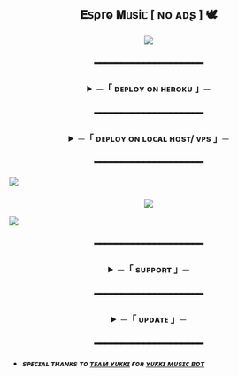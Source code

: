<h2 align="center">
    𝐄𝗌ρ𝗋ⱺ 𝐌ᥙsiᥴ [ ɴᴏ ᴀᴅʂ ] 🕊
</h2>

<p align="center">
  <img src="https://telegra.ph/file/56d1760224589ee370186.jpg">
</p>


<h3 align="center">
━━━━━━━━━━━━━━━━━━━━
</h3>

<h3 align="center">
<details>
<summary><b>─「 ᴅᴇᴩʟᴏʏ ᴏɴ ʜᴇʀᴏᴋᴜ 」─</b></summary>


<p align="center"><a href="https://dashboard.heroku.com/new?template=https://github.com/TeamEspro/EsproMusicBot"> <img src="https://img.shields.io/badge/Deploy%20On%20Heroku-blue?style=for-the-badge&logo=heroku" width="220" height="38.45"/></a></p>

</h3>
<h3 align="center">
━━━━━━━━━━━━━━━━━━━━
</h3>



<h3 align="center">
<details>
<summary><b>─「 ᴅᴇᴩʟᴏʏ ᴏɴ ʟᴏᴄᴀʟ ʜᴏsᴛ/ ᴠᴘs 」─</b></summary>

    
- Get your [Necessary Variables](https://github.com/TeamEspro/EsproMusicBot/blob/master/sample.env)

- Upgrade and Update by :

`sudo apt-get update && sudo apt-get upgrade -y`

- Install Ffmpeg & Python by :

`sudo apt-get install python3-pip ffmpeg -y`

- Install pip by :

`sudo pip3 install -U pip`

- Install Node js by :

`curl -fssL https://deb.nodesource.com/setup_19.x | sudo -E bash - && sudo apt-get install nodejs -y && npm i -g npm`

- Clone the repository by :

`git clone https://github.com/TeamEspro/EsproMusicBot && cd EsproMusicBot`

- Install requirements by :

`pip3 install -U -r requirements.txt`

- Fill your variables in the env by :

`vi sample.env`<br>

Press `I` on the keyboard for editing env<br>

Press `Ctrl+C` when you're done with editing env and `:wq` to save the env<br>

- Rename the env file by :

`mv sample.env .env`

- Install tmux to keep running your bot when you close the terminal by :

`sudo apt install tmux && tmux`

- Finally run the bot by :

`bash start`

- For getting out from tmux session : Press `Ctrl+b` and then `d`<br>


</h3>
<h3 align="center">
━━━━━━━━━━━━━━━━━━━━
</h3>

  <img src="https://user-images.githubusercontent.com/73097560/115834477-dbab4500-a447-11eb-908a-139a6edaec5c.gif">


<h3 align="center">
  <img src="https://readme-typing-svg.herokuapp.com?color=FF0089&width=629&lines=ʏᴏᴜʀ+ᴍᴏꜱᴛ+ᴡᴇʟᴄᴏᴍᴇ"></b>
</h3>


  <img src="https://user-images.githubusercontent.com/73097560/115834477-dbab4500-a447-11eb-908a-139a6edaec5c.gif">
  


<h3 align="center">
━━━━━━━━━━━━━━━━━━━━
</h3>


<h3 align="center">
<details>
<summary><b>─「 sᴜᴩᴩᴏʀᴛ 」─</b></summary>

<p align="center">
<a href="https://telegram.me/EsproSupport"><img src="https://img.shields.io/badge/-Support%20Group-blue.svg?style=for-the-badge&logo=Telegram"></a>
</p>
</h3>

<h3 align="center">
━━━━━━━━━━━━━━━━━━━━
</h3>

<h3 align="center">
<details>
<summary><b>─「 ᴜᴘᴅᴀᴛᴇ 」─</b></summary>


<p align="center">
<a href="https://telegram.me/EsproUpdate"><img src="https://img.shields.io/badge/-Support%20Channel-blue.svg?style=for-the-badge&logo=Telegram"></a>
</p>

</h3>
<h3 align="center">
━━━━━━━━━━━━━━━━━━━━
</h3>

- <b> _sᴩᴇᴄɪᴀʟ ᴛʜᴀɴᴋs ᴛᴏ [ᴛᴇᴀᴍ ʏᴜᴋᴋɪ](https://github.com/TeamYukki) ғᴏʀ [ʏᴜᴋᴋɪ ᴍᴜsɪᴄ ʙᴏᴛ](https://github.com/TeamYukki/YukkiMusicBot)_ </b>


